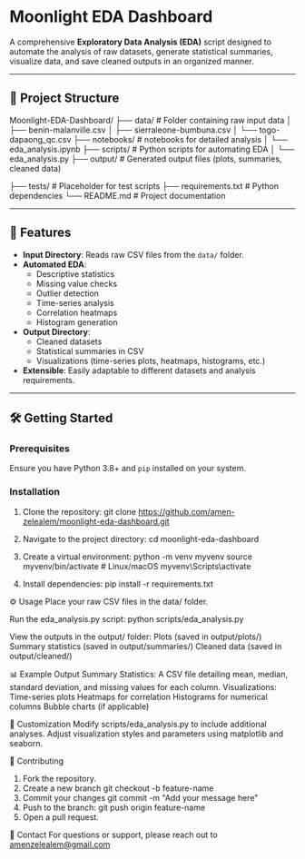 # Moonlight EDA Dashboard

A comprehensive **Exploratory Data Analysis (EDA)** script designed to automate the analysis of raw datasets, generate statistical summaries, visualize data, and save cleaned outputs in an organized manner.

---

## 📁 Project Structure
Moonlight-EDA-Dashboard/ 
├── data/ # Folder containing raw input data │ 
    ├── benin-malanville.csv │ 
    ├── sierraleone-bumbuna.csv 
    │ └── togo-dapaong_qc.csv 
├── notebooks/ # notebooks for detailed analysis 
    │ └── eda_analysis.ipynb 
├── scripts/ # Python scripts for automating EDA 
    │ └── eda_analysis.py 
├── output/ # Generated output files (plots, summaries, cleaned data) 

├── tests/ # Placeholder for test scripts 
├── requirements.txt # Python dependencies 
└── README.md # Project documentation


---

## 🚀 Features
- **Input Directory**: Reads raw CSV files from the `data/` folder.
- **Automated EDA**:
  - Descriptive statistics
  - Missing value checks
  - Outlier detection
  - Time-series analysis
  - Correlation heatmaps
  - Histogram generation
- **Output Directory**:
  - Cleaned datasets
  - Statistical summaries in CSV
  - Visualizations (time-series plots, heatmaps, histograms, etc.)
- **Extensible**: Easily adaptable to different datasets and analysis requirements.

---

## 🛠️ Getting Started

### Prerequisites
Ensure you have Python 3.8+ and `pip` installed on your system.

### Installation
1. Clone the repository:
   git clone https://github.com/amen-zelealem/moonlight-eda-dashboard.git

2. Navigate to the project directory:
   cd moonlight-eda-dashboard

3. Create a virtual environment:
    python -m venv myvenv
    source myvenv/bin/activate   # Linux/macOS
    myvenv\Scripts\activate  

4. Install dependencies:
   pip install -r requirements.txt

⚙️ Usage
Place your raw CSV files in the data/ folder.

Run the eda_analysis.py script:
    python scripts/eda_analysis.py

View the outputs in the output/ folder:
    Plots (saved in output/plots/)
    Summary statistics (saved in output/summaries/)
    Cleaned data (saved in output/cleaned/)

📊 Example Output
Summary Statistics: A CSV file detailing mean, median, standard deviation, and missing values for each column.
Visualizations:
Time-series plots
Heatmaps for correlation
Histograms for numerical columns
Bubble charts (if applicable)

🧩 Customization
Modify scripts/eda_analysis.py to include additional analyses.
Adjust visualization styles and parameters using matplotlib and seaborn.

🤝 Contributing
1. Fork the repository.
2. Create a new branch
   git checkout -b feature-name
3. Commit your changes
   git commit -m "Add your message here"
4. Push to the branch:
   git push origin feature-name
5. Open a pull request.
   
📧 Contact
For questions or support, please reach out to amenzelealem@gmail.com